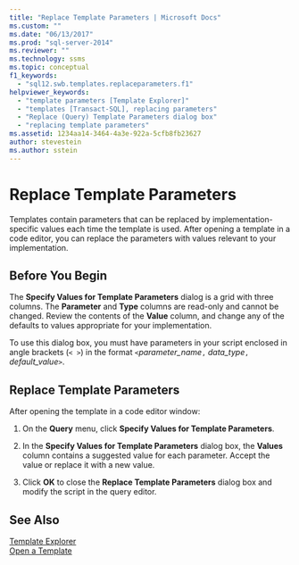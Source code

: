 ```yaml
---
title: "Replace Template Parameters | Microsoft Docs"
ms.custom: ""
ms.date: "06/13/2017"
ms.prod: "sql-server-2014"
ms.reviewer: ""
ms.technology: ssms
ms.topic: conceptual
f1_keywords: 
  - "sql12.swb.templates.replaceparameters.f1"
helpviewer_keywords: 
  - "template parameters [Template Explorer]"
  - "templates [Transact-SQL], replacing parameters"
  - "Replace (Query) Template Parameters dialog box"
  - "replacing template parameters"
ms.assetid: 1234aa14-3464-4a3e-922a-5cfb8fb23627
author: stevestein
ms.author: sstein
---
```

# Replace Template Parameters
  Templates contain parameters that can be replaced by implementation-specific values each time the template is used. After opening a template in a code editor, you can replace the parameters with values relevant to your implementation.  
  
## Before You Begin  
 The **Specify Values for Template Parameters** dialog is a grid with three columns. The **Parameter** and **Type** columns are read-only and cannot be changed. Review the contents of the **Value** column, and change any of the defaults to values appropriate for your implementation.  
  
 To use this dialog box, you must have parameters in your script enclosed in angle brackets (`< >`) in the format `<`*parameter_name*`,` *data_type*`,` *default_value*`>`.  
  
## Replace Template Parameters  
 After opening the template in a code editor window:  
  
1.  On the **Query** menu, click **Specify Values for Template Parameters**.  
  
2.  In the **Specify Values for Template Parameters** dialog box, the **Values** column contains a suggested value for each parameter. Accept the value or replace it with a new value.  
  
3.  Click **OK** to close the **Replace Template Parameters** dialog box and modify the script in the query editor.  
  
## See Also  
 [Template Explorer](template-explorer.md)   
 [Open a Template](open-a-template.md)  
  
  
